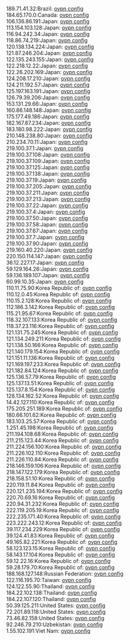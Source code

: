 189.71.41.32:Brazil: [ovpn config](vpn/189_71_41_32.ovpn)  
184.65.170.0:Canada: [ovpn config](vpn/184_65_170_0.ovpn)  
106.136.86.191:Japan: [ovpn config](vpn/106_136_86_191.ovpn)  
113.154.103.128:Japan: [ovpn config](vpn/113_154_103_128.ovpn)  
116.94.242.34:Japan: [ovpn config](vpn/116_94_242_34.ovpn)  
118.86.74.219:Japan: [ovpn config](vpn/118_86_74_219.ovpn)  
120.138.134.224:Japan: [ovpn config](vpn/120_138_134_224.ovpn)  
121.87.246.204:Japan: [ovpn config](vpn/121_87_246_204.ovpn)  
122.135.243.155:Japan: [ovpn config](vpn/122_135_243_155.ovpn)  
122.218.12.22:Japan: [ovpn config](vpn/122_218_12_22.ovpn)  
122.26.202.169:Japan: [ovpn config](vpn/122_26_202_169.ovpn)  
124.208.17.210:Japan: [ovpn config](vpn/124_208_17_210.ovpn)  
124.211.192.57:Japan: [ovpn config](vpn/124_211_192_57.ovpn)  
125.197.163.191:Japan: [ovpn config](vpn/125_197_163_191.ovpn)  
126.79.39.206:Japan: [ovpn config](vpn/126_79_39_206.ovpn)  
153.131.29.66:Japan: [ovpn config](vpn/153_131_29_66.ovpn)  
160.86.148.148:Japan: [ovpn config](vpn/160_86_148_148.ovpn)  
175.177.49.186:Japan: [ovpn config](vpn/175_177_49_186.ovpn)  
182.167.87.234:Japan: [ovpn config](vpn/182_167_87_234.ovpn)  
183.180.98.222:Japan: [ovpn config](vpn/183_180_98_222.ovpn)  
210.148.238.80:Japan: [ovpn config](vpn/210_148_238_80.ovpn)  
210.234.70.11:Japan: [ovpn config](vpn/210_234_70_11.ovpn)  
219.100.37.1:Japan: [ovpn config](vpn/219_100_37_1.ovpn)  
219.100.37.108:Japan: [ovpn config](vpn/219_100_37_108.ovpn)  
219.100.37.109:Japan: [ovpn config](vpn/219_100_37_109.ovpn)  
219.100.37.125:Japan: [ovpn config](vpn/219_100_37_125.ovpn)  
219.100.37.138:Japan: [ovpn config](vpn/219_100_37_138.ovpn)  
219.100.37.19:Japan: [ovpn config](vpn/219_100_37_19.ovpn)  
219.100.37.205:Japan: [ovpn config](vpn/219_100_37_205.ovpn)  
219.100.37.211:Japan: [ovpn config](vpn/219_100_37_211.ovpn)  
219.100.37.213:Japan: [ovpn config](vpn/219_100_37_213.ovpn)  
219.100.37.22:Japan: [ovpn config](vpn/219_100_37_22.ovpn)  
219.100.37.4:Japan: [ovpn config](vpn/219_100_37_4.ovpn)  
219.100.37.50:Japan: [ovpn config](vpn/219_100_37_50.ovpn)  
219.100.37.58:Japan: [ovpn config](vpn/219_100_37_58.ovpn)  
219.100.37.67:Japan: [ovpn config](vpn/219_100_37_67.ovpn)  
219.100.37.7:Japan: [ovpn config](vpn/219_100_37_7.ovpn)  
219.100.37.90:Japan: [ovpn config](vpn/219_100_37_90.ovpn)  
219.160.40.220:Japan: [ovpn config](vpn/219_160_40_220.ovpn)  
220.150.114.147:Japan: [ovpn config](vpn/220_150_114_147.ovpn)  
36.12.227.17:Japan: [ovpn config](vpn/36_12_227_17.ovpn)  
59.129.164.26:Japan: [ovpn config](vpn/59_129_164_26.ovpn)  
59.136.189.107:Japan: [ovpn config](vpn/59_136_189_107.ovpn)  
60.99.10.35:Japan: [ovpn config](vpn/60_99_10_35.ovpn)  
110.11.75.90:Korea Republic of: [ovpn config](vpn/110_11_75_90.ovpn)  
110.12.0.45:Korea Republic of: [ovpn config](vpn/110_12_0_45.ovpn)  
110.15.2.128:Korea Republic of: [ovpn config](vpn/110_15_2_128.ovpn)  
112.186.3.142:Korea Republic of: [ovpn config](vpn/112_186_3_142.ovpn)  
115.21.95.67:Korea Republic of: [ovpn config](vpn/115_21_95_67.ovpn)  
118.32.107.133:Korea Republic of: [ovpn config](vpn/118_32_107_133.ovpn)  
118.37.23.116:Korea Republic of: [ovpn config](vpn/118_37_23_116.ovpn)  
121.131.75.245:Korea Republic of: [ovpn config](vpn/121_131_75_245.ovpn)  
121.134.249.211:Korea Republic of: [ovpn config](vpn/121_134_249_211.ovpn)  
121.138.50.166:Korea Republic of: [ovpn config](vpn/121_138_50_166.ovpn)  
121.140.179.154:Korea Republic of: [ovpn config](vpn/121_140_179_154.ovpn)  
121.151.11.136:Korea Republic of: [ovpn config](vpn/121_151_11_136.ovpn)  
121.169.197.233:Korea Republic of: [ovpn config](vpn/121_169_197_233.ovpn)  
121.182.84.124:Korea Republic of: [ovpn config](vpn/121_182_84_124.ovpn)  
125.136.57.79:Korea Republic of: [ovpn config](vpn/125_136_57_79.ovpn)  
125.137.13.51:Korea Republic of: [ovpn config](vpn/125_137_13_51.ovpn)  
125.137.8.154:Korea Republic of: [ovpn config](vpn/125_137_8_154.ovpn)  
128.134.162.52:Korea Republic of: [ovpn config](vpn/128_134_162_52.ovpn)  
14.42.127.110:Korea Republic of: [ovpn config](vpn/14_42_127_110.ovpn)  
175.205.251.189:Korea Republic of: [ovpn config](vpn/175_205_251_189.ovpn)  
180.66.101.62:Korea Republic of: [ovpn config](vpn/180_66_101_62.ovpn)  
183.103.25.57:Korea Republic of: [ovpn config](vpn/183_103_25_57.ovpn)  
1.251.45.198:Korea Republic of: [ovpn config](vpn/1_251_45_198.ovpn)  
211.194.108.68:Korea Republic of: [ovpn config](vpn/211_194_108_68.ovpn)  
211.215.123.44:Korea Republic of: [ovpn config](vpn/211_215_123_44.ovpn)  
211.224.156.100:Korea Republic of: [ovpn config](vpn/211_224_156_100.ovpn)  
211.226.102.110:Korea Republic of: [ovpn config](vpn/211_226_102_110.ovpn)  
211.226.110.84:Korea Republic of: [ovpn config](vpn/211_226_110_84.ovpn)  
218.146.159.106:Korea Republic of: [ovpn config](vpn/218_146_159_106.ovpn)  
218.147.122.179:Korea Republic of: [ovpn config](vpn/218_147_122_179.ovpn)  
218.158.51.10:Korea Republic of: [ovpn config](vpn/218_158_51_10.ovpn)  
220.119.11.84:Korea Republic of: [ovpn config](vpn/220_119_11_84.ovpn)  
220.121.235.194:Korea Republic of: [ovpn config](vpn/220_121_235_194.ovpn)  
220.70.69.16:Korea Republic of: [ovpn config](vpn/220_70_69_16.ovpn)  
220.94.31.232:Korea Republic of: [ovpn config](vpn/220_94_31_232.ovpn)  
222.119.205.19:Korea Republic of: [ovpn config](vpn/222_119_205_19.ovpn)  
222.235.171.40:Korea Republic of: [ovpn config](vpn/222_235_171_40.ovpn)  
223.222.243.12:Korea Republic of: [ovpn config](vpn/223_222_243_12.ovpn)  
39.117.234.229:Korea Republic of: [ovpn config](vpn/39_117_234_229.ovpn)  
39.124.41.83:Korea Republic of: [ovpn config](vpn/39_124_41_83.ovpn)  
49.165.82.221:Korea Republic of: [ovpn config](vpn/49_165_82_221.ovpn)  
58.123.123.15:Korea Republic of: [ovpn config](vpn/58_123_123_15.ovpn)  
58.143.17.104:Korea Republic of: [ovpn config](vpn/58_143_17_104.ovpn)  
59.12.22.16:Korea Republic of: [ovpn config](vpn/59_12_22_16.ovpn)  
59.28.179.70:Korea Republic of: [ovpn config](vpn/59_28_179_70.ovpn)  
188.168.127.148:Russian Federation: [ovpn config](vpn/188_168_127_148.ovpn)  
122.116.195.70:Taiwan: [ovpn config](vpn/122_116_195_70.ovpn)  
124.122.55.90:Thailand: [ovpn config](vpn/124_122_55_90.ovpn)  
184.22.102.138:Thailand: [ovpn config](vpn/184_22_102_138.ovpn)  
184.22.107.120:Thailand: [ovpn config](vpn/184_22_107_120.ovpn)  
50.39.125.211:United States: [ovpn config](vpn/50_39_125_211.ovpn)  
72.201.89.118:United States: [ovpn config](vpn/72_201_89_118.ovpn)  
73.46.82.158:United States: [ovpn config](vpn/73_46_82_158.ovpn)  
92.246.79.210:Uzbekistan: [ovpn config](vpn/92_246_79_210.ovpn)  
1.55.102.191:Viet Nam: [ovpn config](vpn/1_55_102_191.ovpn)  
